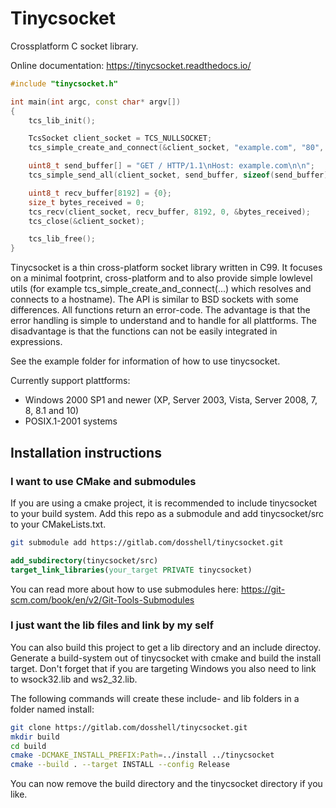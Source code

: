 Tinycsocket
============
Crossplatform C socket library.

Online documentation: https://tinycsocket.readthedocs.io/

```cpp
#include "tinycsocket.h"

int main(int argc, const char* argv[])
{
    tcs_lib_init();

    TcsSocket client_socket = TCS_NULLSOCKET;
    tcs_simple_create_and_connect(&client_socket, "example.com", "80", TCS_AF_UNSPEC);

    uint8_t send_buffer[] = "GET / HTTP/1.1\nHost: example.com\n\n";
    tcs_simple_send_all(client_socket, send_buffer, sizeof(send_buffer), 0);

    uint8_t recv_buffer[8192] = {0};
    size_t bytes_received = 0;
    tcs_recv(client_socket, recv_buffer, 8192, 0, &bytes_received);
    tcs_close(&client_socket);

    tcs_lib_free();
}
```

Tinycsocket is a thin cross-platform socket library written in C99. It focuses
on a minimal footprint, cross-platform and to also provide simple lowlevel utils
(for example tcs_simple_create_and_connect(...) which resolves and connects to a
hostname). The API is similar to BSD sockets with some differences. All functions
return an error-code. The advantage is that the error handling is simple to
understand and to handle for all plattforms. The disadvantage is that the functions
can not be easily integrated in expressions.

See the example folder for information of how to use tinycsocket.

Currently support plattforms:
- Windows 2000 SP1 and newer (XP, Server 2003, Vista, Server 2008, 7, 8, 8.1 and 10)
- POSIX.1-2001 systems

Installation instructions
------------

### I want to use CMake and submodules
If you are using a cmake project, it is recommended to include tinycsocket to
your build system. Add this repo as a submodule and add tinycsocket/src to your
CMakeLists.txt.

```sh
git submodule add https://gitlab.com/dosshell/tinycsocket.git
```

```cmake
add_subdirectory(tinycsocket/src)
target_link_libraries(your_target PRIVATE tinycsocket)
```

You can read more about how to use submodules here: https://git-scm.com/book/en/v2/Git-Tools-Submodules

### I just want the lib files and link by my self
You can also build this project to get a lib directory and an include directoy.
Generate a build-system out of tinycsocket with cmake and build the install
target. Don't forget that if you are targeting Windows you also need to link to
wsock32.lib and ws2_32.lib.

The following commands will create these include- and lib folders in a folder named
install:

```sh
git clone https://gitlab.com/dosshell/tinycsocket.git
mkdir build
cd build
cmake -DCMAKE_INSTALL_PREFIX:Path=../install ../tinycsocket
cmake --build . --target INSTALL --config Release
```
You can now remove the build directory and the tinycsocket directory if you
like.
